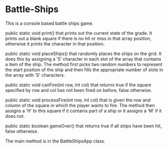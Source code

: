 # Battle-Ships
This is a console based battle ships game.

public static void print() that prints out the current state of the grade. It prints out a blank square if
there is no hit or miss in that array position, otherwise it prints the character in that position.

public static void placeShips() that randomly places the ships on the grid. It does this by assigning a ’S’
character in each slot of the array that contains a item of the ship. The method first picks two random
numbers to represent the start position of the ship and then fills the appropriate number of slots in the
array with ’S’ characters.

public static void canFire(int row, int col) that returns true if the square specified by row and col has
not been fired on before, false otherwise.

public static void processFire(int row, int col) that is given the row and column of the square in which
the player wants to fire. The method then assigns a ’H’ to this square if it contains part of a ship or it
assigns a ’M’ if it does not.

public static boolean gameOver() that returns true if all ships have been hit, false otherwise.

The main method is in the BattleShipsApp class.

